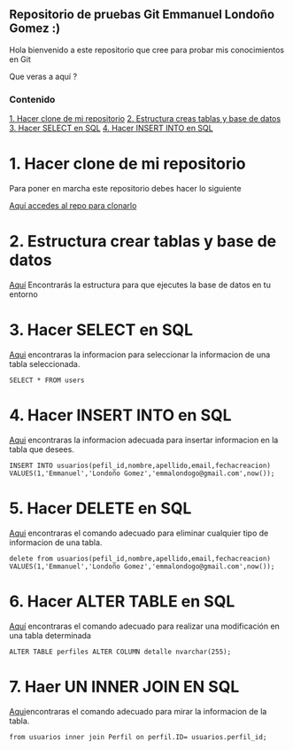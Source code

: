 ## Repositorio de pruebas Git Emmanuel Londoño Gomez :)

Hola bienvenido a este repositorio que cree para probar mis conocimientos en Git

Que veras a aquí ?

### Contenido
[1. Hacer clone de mi repositorio](#1-hacer-clone-de-mi-repositorio)
[2. Estructura creas tablas y base de datos](#2-estructura-crear-tablas-y-base-de-datos)
[3. Hacer SELECT en SQL](#3-hacer-select-en-sql)
[4. Hacer INSERT INTO en SQL](#4-hacer-insert-into-en-sql)

# 1. Hacer clone de mi repositorio
Para poner en marcha este repositorio debes hacer lo siguiente 

[Aquí accedes al repo para clonarlo](https://github.com/champion19/Prueba-Git.git)

# 2. Estructura crear tablas y base de datos

[Aquí](./sql/createtable.sql) Encontrarás la estructura para que ejecutes la base de datos en tu entorno

# 3. Hacer SELECT en SQL
[Aqui](./sql/select.sql) encontraras la informacion para seleccionar la informacion de una tabla seleccionada.

``SELECT * FROM users``


# 4. Hacer INSERT INTO en SQL
[Aqui](./sql/insert-into.sql) encontraras la informacion adecuada para insertar informacion en la tabla que desees.

``INSERT INTO usuarios(pefil_id,nombre,apellido,email,fechacreacion)
VALUES(1,'Emmanuel','Londoño Gomez','emmalondogo@gmail.com',now());``

# 5. Hacer DELETE en SQL
[Aqui](.sql/delete.sql) encontraras el comando adecuado para eliminar cualquier tipo de informacion de una tabla.

``delete from usuarios(pefil_id,nombre,apellido,email,fechacreacion)
VALUES(1,'Emmanuel','Londoño Gomez','emmalondogo@gmail.com',now());``

# 6. Hacer ALTER TABLE en SQL

[Aquí](.sql/alterTable.sql) encontraras el comando adecuado para realizar una modificación en una tabla determinada

``
ALTER TABLE perfiles
ALTER COLUMN detalle nvarchar(255);
``

# 7. Haer UN INNER JOIN EN SQL
[Aqui](.sql/innerJoin.sql)encontraras el comando adecuado para mirar la informacion de la tabla.

``
from usuarios
inner join Perfil on perfil.ID= usuarios.perfil_id;
``



